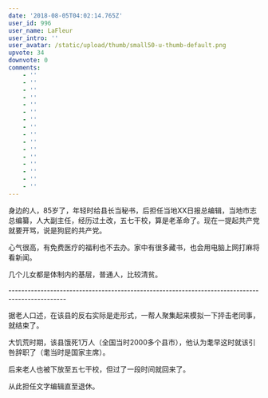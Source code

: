 ```yaml
---
date: '2018-08-05T04:02:14.765Z'
user_id: 996
user_name: LaFleur
user_intro: ''
user_avatar: /static/upload/thumb/small50-u-thumb-default.png
upvote: 34
downvote: 0
comments:
    - ''
    - ''
    - ''
    - ''
    - ''
    - ''
    - ''
    - ''
    - ''
    - ''
    - ''
    - ''
    - ''
    - ''
    - ''
    - ''
---
```


身边的人，85岁了，年轻时给县长当秘书，后担任当地XX日报总编辑，当地市志总编纂，人大副主任，经历过土改，五七干校，算是老革命了。现在一提起共产党就要开骂，说是狗屁的共产党。

心气很高，有免费医疗的福利也不去办。家中有很多藏书，也会用电脑上网打麻将看新闻。

几个儿女都是体制内的基层，普通人，比较清贫。

\------------------------------------------------------------------------------------------------

据老人口述，在该县的反右实际是走形式，一帮人聚集起来模拟一下抨击老同事，就结束了。

大饥荒时期，该县饿死1万人（全国当时2000多个县市），他认为耄早这时就该引咎辞职了（耄当时是国家主席）。

后来老人也被下放至五七干校，但过了一段时间就回来了。

从此担任文字编辑直至退休。
